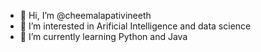 - 👋 Hi, I’m @cheemalapativineeth
- 👀 I’m interested in Arificial Intelligence and data science
- 🌱 I’m currently learning Python and Java

<!---
cheemalapativineeth/cheemalapativineeth is a ✨ special ✨ repository because its `README.md` (this file) appears on your GitHub profile.
You can click the Preview link to take a look at your changes.
--->
